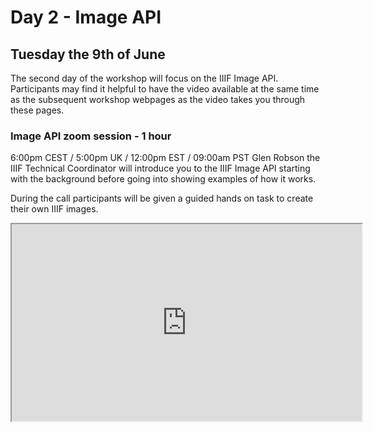 # Day 2 - Image API
## Tuesday the 9th of June 

The second day of the workshop will focus on the IIIF Image API. Participants may find it helpful to have the video available at the same time as the subsequent workshop webpages as the video takes you through these pages.  

### Image API zoom session - 1 hour  
6:00pm CEST / 5:00pm UK / 12:00pm EST / 09:00am PST
Glen Robson the IIIF Technical Coordinator will introduce you to the IIIF Image API starting with the background before going into showing examples of how it works. 

During the call participants will be given a guided hands on task to create their own IIIF images.

<iframe width="560" height="315" src="https://www.youtube-nocookie.com/embed/1-8hT9YARiY" frameborder="1" allow="accelerometer; autoplay; encrypted-media; gyroscope; picture-in-picture" allowfullscreen></iframe>
